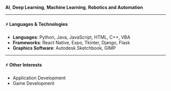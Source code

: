 **AI**, **Deep Learning**, **Machine Learning**, **Robotics and Automation**

---

#### ⚡ Languages & Technologies
- **Languages**: Python, Java, JavaScript, HTML, C++, VBA
- **Frameworks**: React Native, Expo, Tkinter, Django, Flask
- **Graphics Software**: Autodesk Sketchbook, GIMP

---

#### ⚡ Other Interests  
- Application Development
- Game Development

